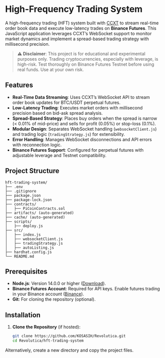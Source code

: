 # High-Frequency Trading System

A high-frequency trading (HFT) system built with [CCXT](https://github.com/ccxt/ccxt) to stream real-time order book data and execute low-latency trades on **Binance Futures**. This JavaScript application leverages CCXT’s WebSocket support to monitor market dynamics and implement a spread-based trading strategy with millisecond precision.

> **⚠️ Disclaimer**: This project is for educational and experimental purposes only. Trading cryptocurrencies, especially with leverage, is high-risk. Test thoroughly on Binance Futures Testnet before using real funds. Use at your own risk.

## Features
- **Real-Time Data Streaming**: Uses CCXT’s WebSocket API to stream order book updates for BTC/USDT perpetual futures.
- **Low-Latency Trading**: Executes market orders with millisecond precision based on bid-ask spread analysis.
- **Spread-Based Strategy**: Places buy orders when the spread is narrow (< 0.01% of mid-price) and sells for profit (0.05%) or stop-loss (0.1%).
- **Modular Design**: Separates WebSocket handling (`websocketClient.js`) and trading logic (`tradingStrategy.js`) for extensibility.
- **Error Handling**: Manages WebSocket disconnections and API errors with reconnection logic.
- **Binance Futures Support**: Configured for perpetual futures with adjustable leverage and Testnet compatibility.

## Project Structure

```
hft-trading-system/
├── .env
├── .gitignore
├── package.json
├── package-lock.json
├── contracts/
│   ├── PiCoinContracts.sol
├── artifacts/ (auto-generated)
├── cache/ (auto-generated)
├── scripts/
│   ├── deploy.js
├── src/
│   ├── index.js
│   ├── websocketClient.js
│   ├── tradingStrategy.js
│   ├── autoListing.js
├── hardhat.config.js
└── README.md
```

## Prerequisites
- **Node.js**: Version 14.0.0 or higher ([Download](https://nodejs.org)).
- **Binance Futures Account**: Required for API keys. Enable futures trading in your Binance account ([Binance](https://www.binance.com)).
- **Git**: For cloning the repository (optional).

## Installation
1. **Clone the Repository** (if hosted):
   ```bash
   git clone https://github.com/KOSASIH/Revolutica.git
   cd Revolutica/hft-trading-system
   ```

Alternatively, create a new directory and copy the project files.
